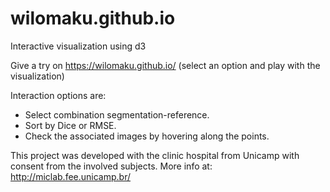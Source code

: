 # wilomaku.github.io

Interactive visualization using d3

Give a try on https://wilomaku.github.io/ (select an option and play with the visualization)

Interaction options are:
- Select combination segmentation-reference.
- Sort by Dice or RMSE.
- Check the associated images by hovering along the points.

This project was developed with the clinic hospital from Unicamp with consent from the involved subjects. More info at: http://miclab.fee.unicamp.br/

